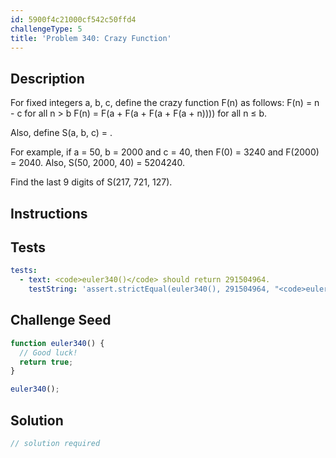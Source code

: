 ```yaml
---
id: 5900f4c21000cf542c50ffd4
challengeType: 5
title: 'Problem 340: Crazy Function'
---
```


## Description
<section id='description'>
For fixed integers a, b, c, define the crazy function F(n) as follows:
F(n) = n - c for all n > b
F(n) = F(a + F(a + F(a + F(a + n)))) for all n ≤ b.


Also, define S(a, b, c) = .


For example, if a = 50, b = 2000 and c = 40, then F(0) = 3240 and F(2000) = 2040.
Also, S(50, 2000, 40) = 5204240.


Find the last 9 digits of S(217, 721, 127).
</section>

## Instructions
<section id='instructions'>

</section>

## Tests
<section id='tests'>

```yml
tests:
  - text: <code>euler340()</code> should return 291504964.
    testString: 'assert.strictEqual(euler340(), 291504964, "<code>euler340()</code> should return 291504964.");'

```

</section>

## Challenge Seed
<section id='challengeSeed'>

<div id='js-seed'>

```js
function euler340() {
  // Good luck!
  return true;
}

euler340();
```

</div>



</section>

## Solution
<section id='solution'>

```js
// solution required
```
</section>
